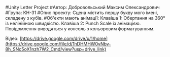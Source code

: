 #Unity Letter Project
#Автор: Добровольський Максим Олександрович
#Група: КН-31
#Опис проекту:
Сцена містить першу букву мого імені, складену з кубів.
#Об'єкти мають анімації:
Клавіша 1: Обертання на 360° із нелінійною швидкістю.
Клавіша 2: Punch Scale із анімацією.
Повідомлення виводяться у консоль з кольоровим форматуванням.

Відео:
[https://drive.google.com/drive/u/1/home](https://drive.google.com/file/d/1hDHMHW0vNbv-8h_SNc5oX1nzh7W2_Cmd/view?usp=drive_link)
